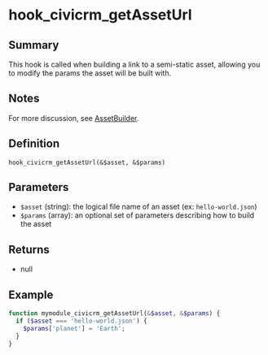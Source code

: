 # hook_civicrm_getAssetUrl

## Summary

This hook is called when building a link to a semi-static asset, allowing you to modify the params the asset will be built with.

## Notes

For more discussion, see [AssetBuilder](../framework/asset-builder.md).

## Definition

    hook_civicrm_getAssetUrl(&$asset, &$params)

## Parameters

 * `$asset` (string): the logical file name of an asset (ex: `hello-world.json`)
 * `$params` (array): an optional set of parameters describing how to build the asset

## Returns

 * null

## Example

```php
function mymodule_civicrm_getAssetUrl(&$asset, &$params) {
  if ($asset === 'hello-world.json') {
    $params['planet'] = 'Earth';
  }
}
```
